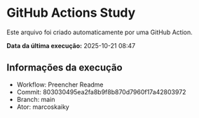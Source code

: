 # GitHub Actions Study

Este arquivo foi criado automaticamente por uma GitHub Action.

**Data da última execução:** 2025-10-21 08:47

## Informações da execução
- Workflow: Preencher Readme
- Commit: 803030495ea2fa8b9f8b870d7960f17a42803972
- Branch: main
- Ator: marcoskaiky
